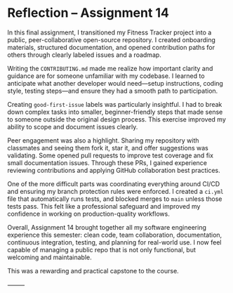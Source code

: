 # Reflection – Assignment 14

In this final assignment, I transitioned my Fitness Tracker project into a public, peer-collaborative open-source repository. I created onboarding materials, structured documentation, and opened contribution paths for others through clearly labeled issues and a roadmap.

Writing the `CONTRIBUTING.md` made me realize how important clarity and guidance are for someone unfamiliar with my codebase. I learned to anticipate what another developer would need—setup instructions, coding style, testing steps—and ensure they had a smooth path to participation.

Creating `good-first-issue` labels was particularly insightful. I had to break down complex tasks into smaller, beginner-friendly steps that made sense to someone outside the original design process. This exercise improved my ability to scope and document issues clearly.

Peer engagement was also a highlight. Sharing my repository with classmates and seeing them fork it, star it, and offer suggestions was validating. Some opened pull requests to improve test coverage and fix small documentation issues. Through these PRs, I gained experience reviewing contributions and applying GitHub collaboration best practices.

One of the more difficult parts was coordinating everything around CI/CD and ensuring my branch protection rules were enforced. I created a `ci.yml` file that automatically runs tests, and blocked merges to `main` unless those tests pass. This felt like a professional safeguard and improved my confidence in working on production-quality workflows.

Overall, Assignment 14 brought together all my software engineering experience this semester: clean code, team collaboration, documentation, continuous integration, testing, and planning for real-world use. I now feel capable of managing a public repo that is not only functional, but welcoming and maintainable.

This was a rewarding and practical capstone to the course.


⸻
